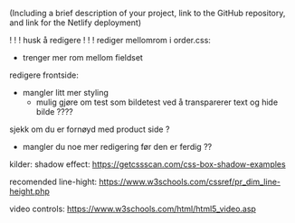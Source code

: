 (Including a brief description of your project, link to
the GitHub repository, and link for the Netlify deployment)

! ! ! husk å redigere ! ! !
rediger mellomrom i order.css:

- trenger mer rom mellom fieldset

redigere frontside:

- mangler litt mer styling
  - mulig gjøre om test som bildetest ved å transparerer text og hide bilde ????

sjekk om du er fornøyd med product side ?

- mangler du noe mer redigering før den er ferdig ??

kilder:
shadow effect:
https://getcssscan.com/css-box-shadow-examples

recomended line-hight:
https://www.w3schools.com/cssref/pr_dim_line-height.php

video controls:
https://www.w3schools.com/html/html5_video.asp
